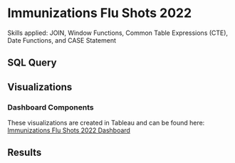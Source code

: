 # Immunizations Flu Shots 2022

Skills applied: JOIN, Window Functions, Common Table Expressions (CTE), Date Functions, and CASE Statement

## SQL Query

## Visualizations

### Dashboard Components

These visualizations are created in Tableau and can be found here: <a href = "https://public.tableau.com/app/profile/alejandro.de.la.cruz5286/viz/ImmunizationsFluShots2022_16969790052040/Dashboard1" target = "_blank">Immunizations Flu Shots 2022 Dashboard</a>

## Results

